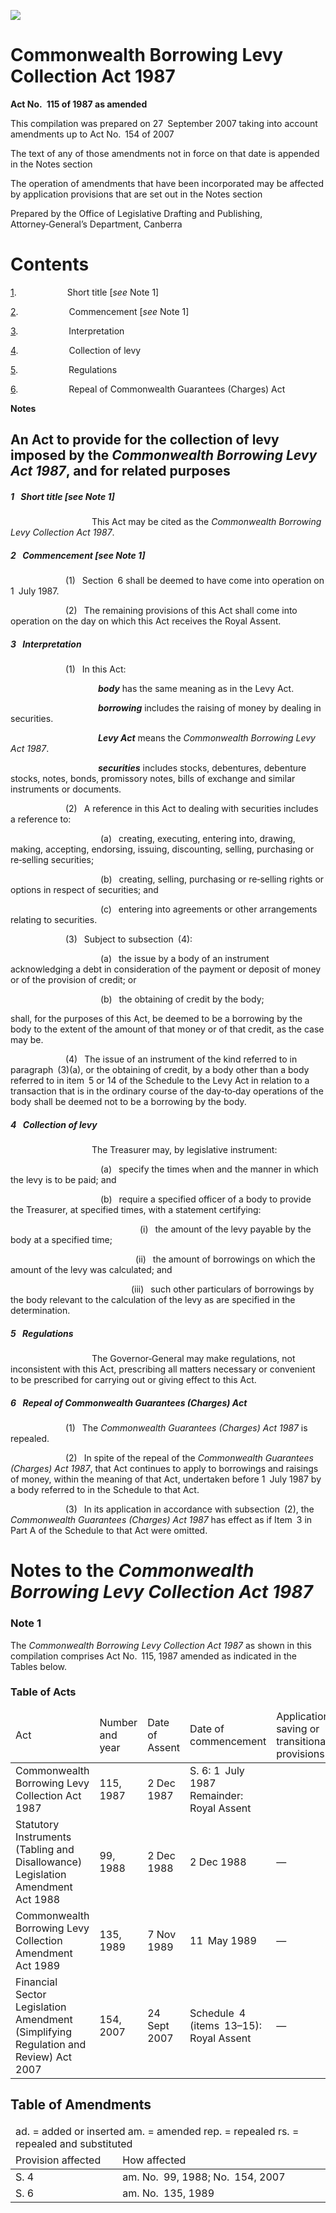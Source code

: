 ![](http://www.comlaw.gov.au/Details/C2007C00570/Html/19ffb496-f179-4325-8964-5f5667db1d88_files/image001.gif)

# Commonwealth Borrowing Levy Collection Act 1987

**Act No. 115 of 1987 as amended**

This compilation was prepared on 27 September 2007
 taking into account amendments up to Act No. 154 of 2007

The text of any of those amendments not in force
 on that date is appended in the Notes section

The operation of amendments that have been incorporated may be 
 affected by application provisions that are set out in the Notes section

Prepared by the Office of Legislative Drafting and Publishing,
 Attorney‑General’s Department, Canberra

# Contents

[1](#1).            Short title [_see_ Note 1]

[2](#2).            Commencement [_see_ Note 1]

[3](#3).            Interpretation

[4](#4).            Collection of levy

[5](#5).            Regulations

[6](#6).            Repeal of Commonwealth Guarantees (Charges) Act

**Notes** 

## An Act to provide for the collection of levy imposed by the _Commonwealth Borrowing Levy Act 1987_, and for related purposes

##### <a id="1"></a>1  Short title [_see_ Note 1]

                   This Act may be cited as the _Commonwealth Borrowing Levy Collection Act 1987_.

##### <a id="2"></a>2  Commencement [_see_ Note 1]

             (1)  Section 6 shall be deemed to have come into operation on 1 July 1987.

             (2)  The remaining provisions of this Act shall come into operation on the day on which this Act receives the Royal Assent.

##### <a id="3"></a>3  Interpretation

             (1)  In this Act:

                    <a name="bodi"></a>**_body_** has the same meaning as in the Levy Act.

                    <a name="borrow"></a>**_borrowing_** includes the raising of money by dealing in securities.

                    <a name="levi-act"></a>**_Levy Act_** means the _Commonwealth Borrowing Levy Act 1987_.

                    <a name="secur"></a>**_securities_** includes stocks, debentures, debenture stocks, notes, bonds, promissory notes, bills of exchange and similar instruments or documents.

             (2)  A reference in this Act to dealing with securities includes a reference to:

                     (a)  creating, executing, entering into, drawing, making, accepting, endorsing, issuing, discounting, selling, purchasing or re‑selling securities;

                     (b)  creating, selling, purchasing or re‑selling rights or options in respect of securities; and

                     (c)  entering into agreements or other arrangements relating to securities.

             (3)  Subject to subsection (4):

                     (a)  the issue by a body of an instrument acknowledging a debt in consideration of the payment or deposit of money or of the provision of credit; or

                     (b)  the obtaining of credit by the body;

shall, for the purposes of this Act, be deemed to be a borrowing by the body to the extent of the amount of that money or of that credit, as the case may be.

             (4)  The issue of an instrument of the kind referred to in paragraph (3)(a), or the obtaining of credit, by a body other than a body referred to in item 5 or 14 of the Schedule to the Levy Act in relation to a transaction that is in the ordinary course of the day‑to‑day operations of the body shall be deemed not to be a borrowing by the body.

##### <a id="4"></a>4  Collection of levy

                   The Treasurer may, by legislative instrument:

                     (a)  specify the times when and the manner in which the levy is to be paid; and

                     (b)  require a specified officer of a body to provide the Treasurer, at specified times, with a statement certifying:

                              (i)  the amount of the levy payable by the body at a specified time;

                             (ii)  the amount of borrowings on which the amount of the levy was calculated; and

                            (iii)  such other particulars of borrowings by the body relevant to the calculation of the levy as are specified in the determination.

##### <a id="5"></a>5  Regulations

                   The Governor‑General may make regulations, not inconsistent with this Act, prescribing all matters necessary or convenient to be prescribed for carrying out or giving effect to this Act.

##### <a id="6"></a>6  Repeal of Commonwealth Guarantees (Charges) Act

             (1)  The _Commonwealth Guarantees (Charges) Act 1987_ is repealed.

             (2)  In spite of the repeal of the _Commonwealth Guarantees (Charges) Act 1987_, that Act continues to apply to borrowings and raisings of money, within the meaning of that Act, undertaken before 1 July 1987 by a body referred to in the Schedule to that Act.

             (3)  In its application in accordance with subsection (2), the _Commonwealth Guarantees (Charges) Act 1987_ has effect as if Item 3 in Part A of the Schedule to that Act were omitted.

# Notes to the _Commonwealth Borrowing Levy Collection Act 1987_

### Note 1

The _Commonwealth Borrowing Levy Collection Act 1987_ as shown in this compilation comprises Act No. 115, 1987 amended as indicated in the Tables below.

### Table of Acts

<table>
<colgroup>
  <col width="31%">
  <col width="16%">
  <col width="18%">
  <col width="22%">
  <col width="14%">
</colgroup>

<thead>
  <tr>
    <td>
      <div>Act</div>
    </td>
    <td>
      <div>Number 
and year</div>
    </td>
    <td>
      <div>Date 
of Assent</div>
    </td>
    <td>
      <div>Date of commencement</div>
    </td>
    <td>
      <div>Application, saving or transitional provisions</div>
    </td>
  </tr>
</thead>
<tr>
  <td>
    <div>Commonwealth Borrowing Levy Collection Act 1987</div>
  </td>
  <td>
    <div>115, 1987</div>
  </td>
  <td>
    <div>2 Dec 1987</div>
  </td>
  <td>
    <div>S. 6: 1 July 1987 
Remainder: Royal Assent</div>
  </td>
  <td>
    <div></div>
  </td>
</tr>
<tr>
  <td>
    <div>Statutory Instruments (Tabling and Disallowance) Legislation Amendment Act 1988</div>
  </td>
  <td>
    <div>99, 1988</div>
  </td>
  <td>
    <div>2 Dec 1988</div>
  </td>
  <td>
    <div>2 Dec 1988</div>
  </td>
  <td>
    <div>—</div>
  </td>
</tr>
<tr>
  <td>
    <div>Commonwealth Borrowing Levy Collection Amendment Act 1989</div>
  </td>
  <td>
    <div>135, 1989</div>
  </td>
  <td>
    <div>7 Nov 1989</div>
  </td>
  <td>
    <div>11 May 1989</div>
  </td>
  <td>
    <div>—</div>
  </td>
</tr>
<tr>
  <td>
    <div>Financial Sector Legislation Amendment (Simplifying Regulation and Review) Act 2007</div>
  </td>
  <td>
    <div>154, 2007</div>
  </td>
  <td>
    <div>24 Sept 2007</div>
  </td>
  <td>
    <div>Schedule 4 (items 13–15): Royal Assent</div>
  </td>
  <td>
    <div>—</div>
  </td>
</tr></table>

## Table of Amendments

<table>
<colgroup>
  <col width="34%">
  <col width="66%">
</colgroup>

<thead>
  <tr>
    <td colspan="2">
      <div>ad. = added or inserted am. = amended rep. = repealed rs. = repealed and substituted</div>
    </td>
  </tr>
  <tr>
    <td>
      <div>Provision affected</div>
    </td>
    <td>
      <div>How affected</div>
    </td>
  </tr>
</thead>
<tr>
  <td>
    <div>S. 4</div>
  </td>
  <td>
    <div>am. No. 99, 1988; No. 154, 2007</div>
  </td>
</tr>
<tr>
  <td>
    <div>S. 6</div>
  </td>
  <td>
    <div>am. No. 135, 1989</div>
  </td>
</tr></table>

 

 
